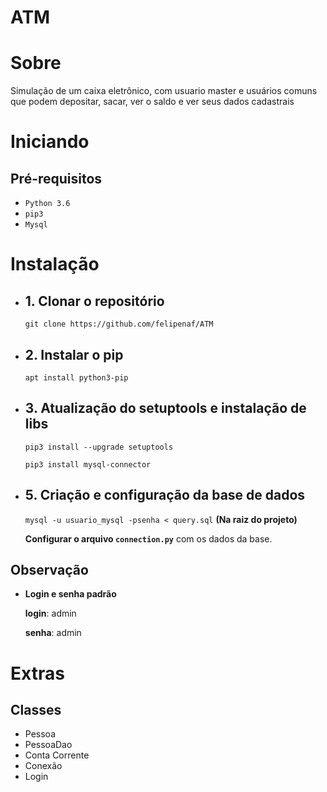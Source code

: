 # ATM

# Sobre
Simulação de um caixa eletrônico, com usuario master e usuários comuns que podem depositar, sacar, ver o saldo e ver seus dados cadastrais

# Iniciando
## Pré-requisitos
- `Python 3.6`
- `pip3`
- `Mysql`

# Instalação
- ## 1. Clonar o repositório
  `git clone https://github.com/felipenaf/ATM`
- ## 2. Instalar o pip
  `apt install python3-pip`
- ## 3. Atualização do setuptools e instalação de libs
  `pip3 install --upgrade setuptools`

  `pip3 install mysql-connector`
- ## 5. Criação e configuração da base de dados
  `mysql -u usuario_mysql -psenha < query.sql`
  **(Na raiz do projeto)**

  **Configurar o arquivo `connection.py`** com os dados da base.

## Observação
  - **Login e senha padrão** 
  
    **login**: admin
  
    **senha**: admin

# Extras

## Classes 
- Pessoa
- PessoaDao
- Conta Corrente
- Conexão
- Login

